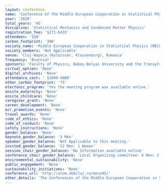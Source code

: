 ```yaml
---
layout: conference 
name: 'Conference of the Middle European Cooperation in Statistical Physics'
year: '2020'
total_years: '45'
discipline: 'Statistical Mechanics and Condensed Matter Physics'
registration_fee: '$271-$433'
attendees: '150'
carbon_footprint: '300'
society_name: 'Middle European Cooperation in Statistical Physics (MECO)'
society_members: 'Not Applicable'
venue: 'Cluj-Napoca (Kolozsvár, Klausenburg), Romania'
frequency: 'Biennial'
sponsors: 'Faculty of Physics, Babeş-Bolyai University and the Transylvanian Branch of the Hungarian Academy of Sciences (KAB)'
virtual_option: 'None'
digital_archives: 'None'
attendance_cost: ' $2000-4000'
other_carbon_footprint: '75'
electonic_program: 'Yes the meeting program was available online.'
onsite_maternity: 'None'
onsite_childcare: 'None'
caregiver_grant: 'None'
career_development: 'None'
ecr_promotion_events: 'None'
travel_awards: 'None'
code_of_ethics: 'None'
code_of_conduct: 'None'
safety_instructions: 'None'
gender_balance: 'None'
keynote_gender_balance: '3 Men'
speaker_gender_balance: 'Not Applicable to this meeting.'
invited_gender_balance: '12 Men: 1 Woman'
session_chair_gender_balance: 'No Information available online'
conference_chair_gender_balance: 'Local Organizing committee: 4 Men: 2 Women'
environmental_sustainability: 'None'
public_engagement: 'None'
sustainability_initiatives: 'None'
conference_url: 'http://atom.ubbcluj.ro/meco45/'
other_details: 'The Conferences of the Middle European Cooperation in Statistical Physics (MECO) were initiated in 1974 with the aim of bridging the gap between the communities of scientists from the Eastern and Western blocks of Europe, separated by the iron curtain. Since then, MECO conferences have become the yearly itinerant reference meetings for the community of scientists who are active in the field of Statistical Physics in the broader sense, including modern interdisciplinary applications to biology, finance, information theory, and quantum computation.'
---
```

